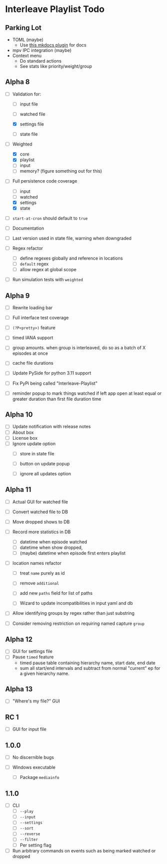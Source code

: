 # Interleave Playlist Todo

## Parking Lot

* TOML (maybe)
  * Use [this mkdocs plugin](https://github.com/yacir/markdown-fenced-code-tabs) for docs
* mpv IPC integration (maybe)
* Context menu
  * Do standard actions
  * See stats like priority/weight/group

## Alpha 8

* [ ] Validation for:

  * [ ] input file

  * [ ] watched file

  * [x] settings file

  * [ ] state file

* [ ] Weighted

  * [x] core
  * [x] playlist
  * [ ] input
  * [ ] memory? (figure something out for this)

* [ ] Full persistence code coverage
  * [ ] input
  * [ ] watched
  * [x] settings
  * [x] state
* [ ] `start-at-cron` should default to `true`
* [ ] Documentation
* [ ] Last version used in state file, warning when downgraded
* [ ] Regex refactor
  * [ ] define regexes globally and reference in locations
  * [ ] `default` regex
  * [ ] allow regex at global scope
* [ ] Run simulation tests with `weighted`



## Alpha 9

- [ ] Rewrite loading bar
- [ ] Full interface test coverage
- [ ] `(?P<pretty>)` feature
- [ ] timed IANA support
- [ ] group amounts. when  group is interleaved, do so as a batch of X episodes at once
- [ ] cache file durations
- [ ] Update PySide for python 3.11 support
- [ ] Fix PyPi being called "Interleave-Playlist"
- [ ] reminder popup to mark things watched if left app open at least equal or greater duration than first file
duration time



## Alpha 10

- [ ] Update notification with release notes
- [ ] About box
- [ ] License box
- [ ] Ignore update option
  - [ ] store in state file
  - [ ] button on update popup
  - [ ] ignore all updates option



## Alpha 11

- [ ] Actual GUI for watched file

- [ ] Convert watched file to DB

- [ ] Move dropped shows to DB

- [ ] Record more statistics in DB

  - [ ] datetime when episode watched
  - [ ] datetime when show dropped,
  - [ ] (maybe) datetime when episode first enters playlist

- [ ] location names refactor

  - [ ] treat `name` purely as id

  - [ ] remove `additional`

  - [ ] add new `paths` field for list of paths
  - [ ] Wizard to update incompatibilities in input yaml and db

- [ ] Allow identifying groups by regex rather than just substring

- [ ] Consider removing restriction on requiring named capture `group`



## Alpha 12

- [ ] GUI for settings file
- [ ] Pause `timed` feature
  * timed pause table containing hierarchy name, start date, end date
  * sum all start/end intervals and subtract from normal "current" ep for a given hierarchy name.



## Alpha 13

- [ ] "Where's my file?" GUI



## RC 1

- [ ] GUI for input file



## 1.0.0

- [ ] No discernible bugs

- [ ] Windows executable
  - [ ] Package `mediainfo`

## 1.1.0

- [ ] CLI
  - [ ] `--play`
  - [ ] `--input`
  - [ ] `--settings`
  - [ ] `--sort`
  - [ ] `--reverse`
  - [ ] `--filter`
  - [ ] Per setting flag
- [ ] Run arbitrary commands on events such as being marked watched or dropped
